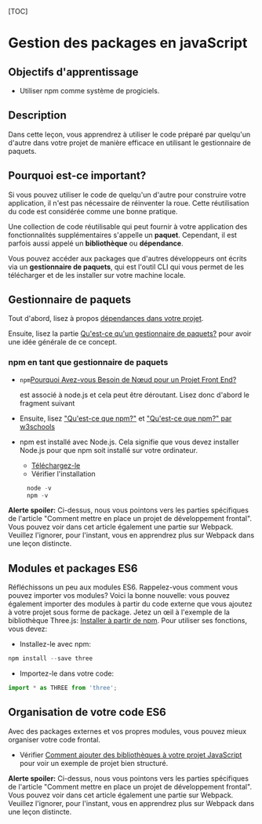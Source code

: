 [TOC]

# <b> Gestion des packages en javaScript </b>
## **Objectifs d'apprentissage**

- Utiliser npm comme système de progiciels.

## **Description**

Dans cette leçon, vous apprendrez à utiliser le code préparé par quelqu'un d'autre dans votre projet de manière efficace en utilisant le gestionnaire de paquets.

## **Pourquoi est-ce important?**

Si vous pouvez utiliser le code de quelqu'un d'autre pour construire votre application, il n'est pas nécessaire de réinventer la roue. Cette réutilisation du code est considérée comme une bonne pratique.

Une collection de code réutilisable qui peut fournir à votre application des fonctionnalités supplémentaires s'appelle un **paquet**. Cependant, il est parfois aussi appelé un **bibliothèque** ou **dépendance**.

Vous pouvez accéder aux packages que d'autres développeurs ont écrits via un **gestionnaire de paquets**, qui est l'outil CLI qui vous permet de les télécharger et de les installer sur votre machine locale.

## **Gestionnaire de paquets**

Tout d'abord, lisez à propos [dépendances dans votre projet](https://developer.mozilla.org/en-US/docs/Learn/Tools_and_testing/Understanding_client-side_tools/Package_management#a_dependency_in_your_project).

Ensuite, lisez la partie [Qu'est-ce qu'un gestionnaire de paquets?](https://developer.mozilla.org/en-US/docs/Learn/Tools_and_testing/Understanding_client-side_tools/Package_management#what_exactly_is_a_package_manager) pour avoir une idée générale de ce concept.

### **npm en tant que gestionnaire de paquets**

- `npm`[Pourquoi Avez-vous Besoin de Nœud pour un Projet Front End?](https://www.freecodecamp.org/news/how-to-set-up-a-front-end-development-project/#why-do-you-need-node-for-a-front-end-project)
    
    est associé à node.js et cela peut être déroutant. Lisez donc d'abord le fragment suivant
    
- Ensuite, lisez ["Qu'est-ce que npm?"](https://docs.npmjs.com/about-npm)  et ["Qu'est-ce que npm?" par w3schools](https://www.w3schools.com/whatis/whatis_npm.asp)
- npm est installé avec Node.js. Cela signifie que vous devez installer Node.js pour que npm soit installé sur votre ordinateur.
    - [Téléchargez-le](https://nodejs.org/en/download/)
    - Vérifier l'installation
    
    ```js
      node -v
      npm -v
    ```
    

**Alerte spoiler:** Ci-dessus, nous vous pointons vers les parties spécifiques de l'article "Comment mettre en place un projet de développement frontal". Vous pouvez voir dans cet article également une partie sur Webpack. Veuillez l'ignorer, pour l'instant, vous en apprendrez plus sur Webpack dans une leçon distincte.

## **Modules et packages ES6**

Réfléchissons un peu aux modules ES6. Rappelez-vous comment vous pouvez importer vos modules? Voici la bonne nouvelle: vous pouvez également importer des modules à partir du code externe que vous ajoutez à votre projet sous forme de package. Jetez un œil à l'exemple de la bibliothèque Three.js: [Installer à partir de npm](https://threejs.org/docs/index.html#manual/en/introduction/Installation). Pour utiliser ses fonctions, vous devez:

- Installez-le avec npm:

```js
npm install --save three
```

- Importez-le dans votre code:

```js
import * as THREE from 'three';
```

## **Organisation de votre code ES6**

Avec des packages externes et vos propres modules, vous pouvez mieux organiser votre code frontal.

- Vérifier [Comment ajouter des bibliothèques à votre projet JavaScript](https://www.freecodecamp.org/news/how-to-set-up-a-front-end-development-project#how-to-add-libraries-to-your-javascript-project) pour voir un exemple de projet bien structuré.
    

**Alerte spoiler:** Ci-dessus, nous vous pointons vers les parties spécifiques de l'article "Comment mettre en place un projet de développement frontal". Vous pouvez voir dans cet article également une partie sur Webpack. Veuillez l'ignorer, pour l'instant, vous en apprendrez plus sur Webpack dans une leçon distincte.